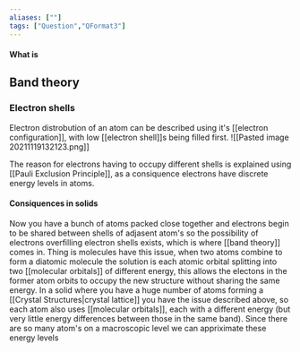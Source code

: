```yaml
---
aliases: [""]
tags: ["Question","QFormat3"]
---
```


#### What is
## Band theory
### Electron shells
Electron distrobution of an atom can be described using it's [[electron configuration]], with low [[electron shell]]s being filled first.
![[Pasted image 20211119132123.png]]

The reason for electrons having to occupy different shells is explained using [[Pauli Exclusion Principle]], as a consiquence electrons have discrete energy levels in atoms.

#### Consiquences in solids
Now you have a bunch of atoms packed close together and electrons begin to be shared between shells of adjasent atom's so the possibility of electrons overfilling electron shells exists, which is where [[band theory]] comes in.
Thing is molecules have this issue, when two atoms combine to form a diatomic molecule the solution is each atomic orbital splitting into two [[molecular orbitals]] of different energy, this allows the electons in the former atom orbits to occupy the new structure without sharing the same energy.
In a solid where you have a huge number of atoms forming a [[Crystal Structures|crystal lattice]] you have the issue described above, so each atom also uses [[molecular orbitals]], each with a different energy (but very little energy differences between those in the same band). Since there are so many atom's on a macroscopic level we can appriximate these energy levels